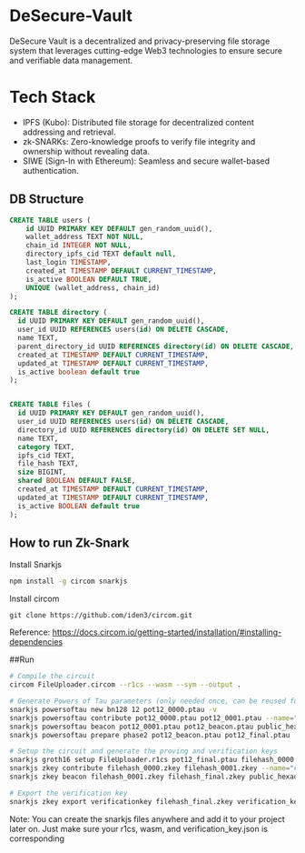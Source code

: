# DeSecure-Vault
 DeSecure Vault is a decentralized and privacy-preserving file storage system that leverages cutting-edge Web3 technologies to ensure secure and verifiable data management.

 # Tech Stack
- IPFS (Kubo): Distributed file storage for decentralized content addressing and retrieval.
- zk-SNARKs: Zero-knowledge proofs to verify file integrity and ownership without revealing data.
- SIWE (Sign-In with Ethereum): Seamless and secure wallet-based authentication.

## DB Structure
```sql
CREATE TABLE users (
    id UUID PRIMARY KEY DEFAULT gen_random_uuid(),
    wallet_address TEXT NOT NULL,
    chain_id INTEGER NOT NULL,
    directory_ipfs_cid TEXT default null,
    last_login TIMESTAMP,
    created_at TIMESTAMP DEFAULT CURRENT_TIMESTAMP,
    is_active BOOLEAN DEFAULT TRUE,
    UNIQUE (wallet_address, chain_id)
);

CREATE TABLE directory (
  id UUID PRIMARY KEY DEFAULT gen_random_uuid(),
  user_id UUID REFERENCES users(id) ON DELETE CASCADE,
  name TEXT,
  parent_directory_id UUID REFERENCES directory(id) ON DELETE CASCADE,
  created_at TIMESTAMP DEFAULT CURRENT_TIMESTAMP,
  updated_at TIMESTAMP DEFAULT CURRENT_TIMESTAMP,
  is_active boolean default true
);


CREATE TABLE files (
  id UUID PRIMARY KEY DEFAULT gen_random_uuid(),
  user_id UUID REFERENCES users(id) ON DELETE CASCADE,
  directory_id UUID REFERENCES directory(id) ON DELETE SET NULL,
  name TEXT,
  category TEXT,
  ipfs_cid TEXT,
  file_hash TEXT,
  size BIGINT,
  shared BOOLEAN DEFAULT FALSE,
  created_at TIMESTAMP DEFAULT CURRENT_TIMESTAMP,
  updated_at TIMESTAMP DEFAULT CURRENT_TIMESTAMP,
  is_active BOOLEAN default true
); 
```
  
## How to run Zk-Snark
Install Snarkjs
```bash
npm install -g circom snarkjs
```
Install circom
```
git clone https://github.com/iden3/circom.git
```
Reference: https://docs.circom.io/getting-started/installation/#installing-dependencies

##Run
```bash
# Compile the circuit
circom FileUploader.circom --r1cs --wasm --sym --output .

# Generate Powers of Tau parameters (only needed once, can be reused for other circuits)
snarkjs powersoftau new bn128 12 pot12_0000.ptau -v
snarkjs powersoftau contribute pot12_0000.ptau pot12_0001.ptau --name="First Contributor" -v
snarkjs powersoftau beacon pot12_0001.ptau pot12_beacon.ptau public_hexadecimal_verifiable_random_value_like_chain_hash 10 -v
snarkjs powersoftau prepare phase2 pot12_beacon.ptau pot12_final.ptau

# Setup the circuit and generate the proving and verification keys
snarkjs groth16 setup FileUploader.r1cs pot12_final.ptau filehash_0000.zkey
snarkjs zkey contribute filehash_0000.zkey filehash_0001.zkey --name="contributor 2" -v
snarkjs zkey beacon filehash_0001.zkey filehash_final.zkey public_hexadecimal_verifiable_random_value_like_chain_hash 10 -v

# Export the verification key
snarkjs zkey export verificationkey filehash_final.zkey verification_key.json
```

Note: You can create the snarkjs files anywhere and add it to your project later on. Just make sure your r1cs, wasm, and verification_key.json is corresponding
